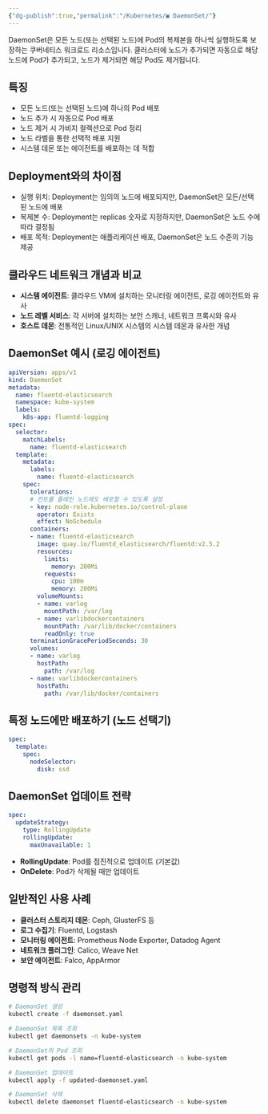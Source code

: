 ```yaml
---
{"dg-publish":true,"permalink":"/Kubernetes/▣ DaemonSet/"}
---
```



DaemonSet은 모든 노드(또는 선택된 노드)에 Pod의 복제본을 하나씩 실행하도록 보장하는 쿠버네티스 워크로드 리소스입니다. 클러스터에 노드가 추가되면 자동으로 해당 노드에 Pod가 추가되고, 노드가 제거되면 해당 Pod도 제거됩니다.

## 특징

- 모든 노드(또는 선택된 노드)에 하나의 Pod 배포
- 노드 추가 시 자동으로 Pod 배포
- 노드 제거 시 가비지 컬렉션으로 Pod 정리
- 노드 라벨을 통한 선택적 배포 지원
- 시스템 데몬 또는 에이전트를 배포하는 데 적합

## Deployment와의 차이점

- 실행 위치: Deployment는 임의의 노드에 배포되지만, DaemonSet은 모든/선택된 노드에 배포
- 복제본 수: Deployment는 replicas 숫자로 지정하지만, DaemonSet은 노드 수에 따라 결정됨
- 배포 목적: Deployment는 애플리케이션 배포, DaemonSet은 노드 수준의 기능 제공

## 클라우드 네트워크 개념과 비교

- **시스템 에이전트**: 클라우드 VM에 설치하는 모니터링 에이전트, 로깅 에이전트와 유사
- **노드 레벨 서비스**: 각 서버에 설치하는 보안 스캐너, 네트워크 프록시와 유사
- **호스트 데몬**: 전통적인 Linux/UNIX 시스템의 시스템 데몬과 유사한 개념

## DaemonSet 예시 (로깅 에이전트)

```yaml
apiVersion: apps/v1
kind: DaemonSet
metadata:
  name: fluentd-elasticsearch
  namespace: kube-system
  labels:
    k8s-app: fluentd-logging
spec:
  selector:
    matchLabels:
      name: fluentd-elasticsearch
  template:
    metadata:
      labels:
        name: fluentd-elasticsearch
    spec:
      tolerations:
      # 컨트롤 플레인 노드에도 배포할 수 있도록 설정
      - key: node-role.kubernetes.io/control-plane
        operator: Exists
        effect: NoSchedule
      containers:
      - name: fluentd-elasticsearch
        image: quay.io/fluentd_elasticsearch/fluentd:v2.5.2
        resources:
          limits:
            memory: 200Mi
          requests:
            cpu: 100m
            memory: 200Mi
        volumeMounts:
        - name: varlog
          mountPath: /var/log
        - name: varlibdockercontainers
          mountPath: /var/lib/docker/containers
          readOnly: true
      terminationGracePeriodSeconds: 30
      volumes:
      - name: varlog
        hostPath:
          path: /var/log
      - name: varlibdockercontainers
        hostPath:
          path: /var/lib/docker/containers
```

## 특정 노드에만 배포하기 (노드 선택기)

```yaml
spec:
  template:
    spec:
      nodeSelector:
        disk: ssd
```

## DaemonSet 업데이트 전략

```yaml
spec:
  updateStrategy:
    type: RollingUpdate
    rollingUpdate:
      maxUnavailable: 1
```

- **RollingUpdate**: Pod를 점진적으로 업데이트 (기본값)
- **OnDelete**: Pod가 삭제될 때만 업데이트

## 일반적인 사용 사례

- **클러스터 스토리지 데몬**: Ceph, GlusterFS 등
- **로그 수집기**: Fluentd, Logstash
- **모니터링 에이전트**: Prometheus Node Exporter, Datadog Agent
- **네트워크 플러그인**: Calico, Weave Net
- **보안 에이전트**: Falco, AppArmor

## 명령적 방식 관리

```bash
# DaemonSet 생성
kubectl create -f daemonset.yaml

# DaemonSet 목록 조회
kubectl get daemonsets -n kube-system

# DaemonSet의 Pod 조회
kubectl get pods -l name=fluentd-elasticsearch -n kube-system

# DaemonSet 업데이트
kubectl apply -f updated-daemonset.yaml

# DaemonSet 삭제
kubectl delete daemonset fluentd-elasticsearch -n kube-system
```